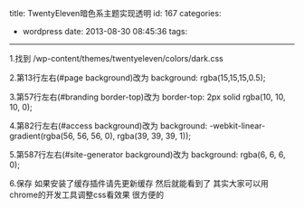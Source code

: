 title: TwentyEleven暗色系主题实现透明
id: 167
categories:
  - wordpress
date: 2013-08-30 08:45:36
tags:
---

1.找到 /wp-content/themes/twentyeleven/colors/dark.css

2.第13行左右(#page background)改为
  background: rgba(15,15,15,0.5);

3.第57行左右(#branding border-top)改为
  border-top: 2px solid rgba(10, 10, 10, 0);

4.第82行左右(#access background)改为
  background: -webkit-linear-gradient(rgba(56, 56, 56, 0), rgba(39, 39, 39, 1));

5.第587行左右(#site-generator background)改为
  background: rgba(6, 6, 6, 0);

6.保存 如果安装了缓存插件请先更新缓存 然后就能看到了 其实大家可以用chrome的开发工具调整css看效果 很方便的